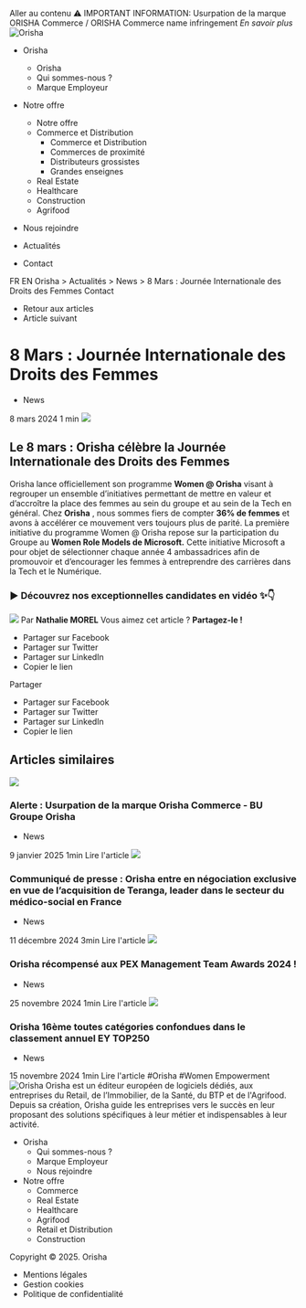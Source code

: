 Aller au contenu 
⚠️ IMPORTANT INFORMATION: Usurpation de la marque ORISHA Commerce / ORISHA Commerce name infringement _En savoir plus_
![Orisha](https://www.orisha.com/app/uploads/2023/10/cropped-ORISHA_LOGOTYPE_GROUPE_SIGNATURE_EXECUTE_NEGATIF_RVB.png)
  * Orisha 
    * Orisha 
    * Qui sommes-nous ?
    * Marque Employeur
  * Notre offre 
    * Notre offre 
    * Commerce et Distribution 
      * Commerce et Distribution 
      * Commerces de proximité
      * Distributeurs grossistes
      * Grandes enseignes
    * Real Estate
    * Healthcare
    * Construction
    * Agrifood
  * Nous rejoindre
  * Actualités


  * Contact 


FR EN
Orisha > Actualités > News > 8 Mars : Journée Internationale des Droits des Femmes
Contact
  * Retour aux articles
  * Article suivant


#  8 Mars : Journée Internationale des Droits des Femmes 
  * News


8 mars 2024 
1 min
![](https://www.orisha.com/app/uploads/2024/03/fondvideo-1024x515.png)
## Le 8 mars : Orisha célèbre la Journée Internationale des Droits des Femmes
Orisha lance officiellement son programme **Women @ Orisha** visant à regrouper un ensemble d’initiatives permettant de mettre en valeur et d’accroître la place des femmes au sein du groupe et au sein de la Tech en général.
Chez **Orisha** , nous sommes fiers de compter **36% de femmes** et avons à accélérer ce mouvement vers toujours plus de parité.
La première initiative du programme Women @ Orisha repose sur la participation du Groupe au **Women Role Models de Microsoft.** Cette initiative Microsoft a pour objet de sélectionner chaque année 4 ambassadrices afin de promouvoir et d’encourager les femmes à entreprendre des carrières dans la Tech et le Numérique.
### **▶️ Découvrez nos exceptionnelles candidates en vidéo ✨👇**
![](https://www.orisha.com/app/uploads/2024/03/fondvideo.png)
Par **Nathalie MOREL**
Vous aimez cet article ? **Partagez-le !**
  * Partager sur Facebook
  * Partager sur Twitter
  * Partager sur LinkedIn
  * Copier le lien


Partager
  * Partager sur Facebook
  * Partager sur Twitter
  * Partager sur LinkedIn
  * Copier le lien


## Articles similaires
![](https://www.orisha.com/app/uploads/2025/01/usurpationeng-110x110.png.webp)
### Alerte : Usurpation de la marque Orisha Commerce - BU Groupe Orisha
  * News


9 janvier 2025 
1min
Lire l'article
![](https://www.orisha.com/app/uploads/2024/12/TerAnga-110x110.png.webp)
### Communiqué de presse : Orisha entre en négociation exclusive en vue de l’acquisition de Teranga, leader dans le secteur du médico-social en France 
  * News


11 décembre 2024 
3min
Lire l'article
![](https://www.orisha.com/app/uploads/2024/11/pexaward2-110x110.png.webp)
### Orisha récompensé aux PEX Management Team Awards 2024 ! 
  * News


25 novembre 2024 
1min
Lire l'article
![](https://www.orisha.com/app/uploads/2023/11/eytestscreen.png)
### Orisha 16ème toutes catégories confondues dans le classement annuel EY TOP250 
  * News


15 novembre 2024 
1min
Lire l'article
#Orisha #Women Empowerment
![Orisha](https://www.orisha.com/app/uploads/2023/10/cropped-ORISHA_LOGOTYPE_GROUPE_SIGNATURE_EXECUTE_NEGATIF_RVB.png)
Orisha est un éditeur européen de logiciels dédiés, aux entreprises du Retail, de l’Immobilier, de la Santé, du BTP et de l'Agrifood. Depuis sa création, Orisha guide les entreprises vers le succès en leur proposant des solutions spécifiques à leur métier et indispensables à leur activité. 
  * Orisha 
    * Qui sommes-nous ? 
    * Marque Employeur 
    * Nous rejoindre 
  * Notre offre 
    * Commerce 
    * Real Estate 
    * Healthcare 
    * Agrifood 
    * Retail et Distribution 
    * Construction 


Copyright © 2025. Orisha
  * Mentions légales 
  * Gestion cookies 
  * Politique de confidentialité 


